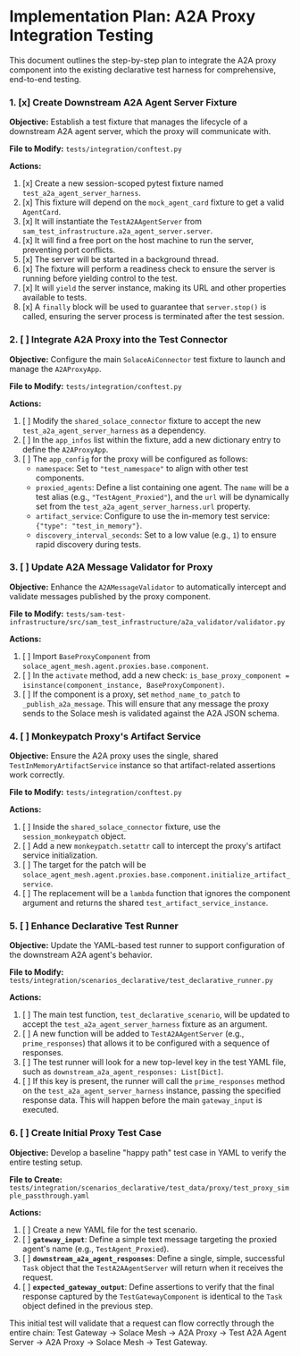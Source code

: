 # Implementation Plan: A2A Proxy Integration Testing

This document outlines the step-by-step plan to integrate the A2A proxy component into the existing declarative test harness for comprehensive, end-to-end testing.

### 1. [x] Create Downstream A2A Agent Server Fixture

**Objective:** Establish a test fixture that manages the lifecycle of a downstream A2A agent server, which the proxy will communicate with.

**File to Modify:** `tests/integration/conftest.py`

**Actions:**
1.  [x] Create a new session-scoped pytest fixture named `test_a2a_agent_server_harness`.
2.  [x] This fixture will depend on the `mock_agent_card` fixture to get a valid `AgentCard`.
3.  [x] It will instantiate the `TestA2AAgentServer` from `sam_test_infrastructure.a2a_agent_server.server`.
4.  [x] It will find a free port on the host machine to run the server, preventing port conflicts.
5.  [x] The server will be started in a background thread.
6.  [x] The fixture will perform a readiness check to ensure the server is running before yielding control to the test.
7.  [x] It will `yield` the server instance, making its URL and other properties available to tests.
8.  [x] A `finally` block will be used to guarantee that `server.stop()` is called, ensuring the server process is terminated after the test session.

### 2. [ ] Integrate A2A Proxy into the Test Connector

**Objective:** Configure the main `SolaceAiConnector` test fixture to launch and manage the `A2AProxyApp`.

**File to Modify:** `tests/integration/conftest.py`

**Actions:**
1.  [ ] Modify the `shared_solace_connector` fixture to accept the new `test_a2a_agent_server_harness` as a dependency.
2.  [ ] In the `app_infos` list within the fixture, add a new dictionary entry to define the `A2AProxyApp`.
3.  [ ] The `app_config` for the proxy will be configured as follows:
    *   `namespace`: Set to `"test_namespace"` to align with other test components.
    *   `proxied_agents`: Define a list containing one agent. The `name` will be a test alias (e.g., `"TestAgent_Proxied"`), and the `url` will be dynamically set from the `test_a2a_agent_server_harness.url` property.
    *   `artifact_service`: Configure to use the in-memory test service: `{"type": "test_in_memory"}`.
    *   `discovery_interval_seconds`: Set to a low value (e.g., `1`) to ensure rapid discovery during tests.

### 3. [ ] Update A2A Message Validator for Proxy

**Objective:** Enhance the `A2AMessageValidator` to automatically intercept and validate messages published by the proxy component.

**File to Modify:** `tests/sam-test-infrastructure/src/sam_test_infrastructure/a2a_validator/validator.py`

**Actions:**
1.  [ ] Import `BaseProxyComponent` from `solace_agent_mesh.agent.proxies.base.component`.
2.  [ ] In the `activate` method, add a new check: `is_base_proxy_component = isinstance(component_instance, BaseProxyComponent)`.
3.  [ ] If the component is a proxy, set `method_name_to_patch` to `_publish_a2a_message`. This will ensure that any message the proxy sends to the Solace mesh is validated against the A2A JSON schema.

### 4. [ ] Monkeypatch Proxy's Artifact Service

**Objective:** Ensure the A2A proxy uses the single, shared `TestInMemoryArtifactService` instance so that artifact-related assertions work correctly.

**File to Modify:** `tests/integration/conftest.py`

**Actions:**
1.  [ ] Inside the `shared_solace_connector` fixture, use the `session_monkeypatch` object.
2.  [ ] Add a new `monkeypatch.setattr` call to intercept the proxy's artifact service initialization.
3.  [ ] The target for the patch will be `solace_agent_mesh.agent.proxies.base.component.initialize_artifact_service`.
4.  [ ] The replacement will be a `lambda` function that ignores the component argument and returns the shared `test_artifact_service_instance`.

### 5. [ ] Enhance Declarative Test Runner

**Objective:** Update the YAML-based test runner to support configuration of the downstream A2A agent's behavior.

**File to Modify:** `tests/integration/scenarios_declarative/test_declarative_runner.py`

**Actions:**
1.  [ ] The main test function, `test_declarative_scenario`, will be updated to accept the `test_a2a_agent_server_harness` fixture as an argument.
2.  [ ] A new function will be added to `TestA2AAgentServer` (e.g., `prime_responses`) that allows it to be configured with a sequence of responses.
3.  [ ] The test runner will look for a new top-level key in the test YAML file, such as `downstream_a2a_agent_responses: List[Dict]`.
4.  [ ] If this key is present, the runner will call the `prime_responses` method on the `test_a2a_agent_server_harness` instance, passing the specified response data. This will happen before the main `gateway_input` is executed.

### 6. [ ] Create Initial Proxy Test Case

**Objective:** Develop a baseline "happy path" test case in YAML to verify the entire testing setup.

**File to Create:** `tests/integration/scenarios_declarative/test_data/proxy/test_proxy_simple_passthrough.yaml`

**Actions:**
1.  [ ] Create a new YAML file for the test scenario.
2.  [ ] **`gateway_input`**: Define a simple text message targeting the proxied agent's name (e.g., `TestAgent_Proxied`).
3.  [ ] **`downstream_a2a_agent_responses`**: Define a single, simple, successful `Task` object that the `TestA2AAgentServer` will return when it receives the request.
4.  [ ] **`expected_gateway_output`**: Define assertions to verify that the final response captured by the `TestGatewayComponent` is identical to the `Task` object defined in the previous step.

This initial test will validate that a request can flow correctly through the entire chain: Test Gateway -> Solace Mesh -> A2A Proxy -> Test A2A Agent Server -> A2A Proxy -> Solace Mesh -> Test Gateway.
